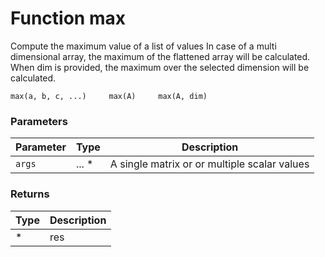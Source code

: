 # Function max

Compute the maximum value of a list of values In case of a multi dimensional array, the maximum of the flattened array will be calculated. When dim is provided, the maximum over the selected dimension will be calculated.

    max(a, b, c, ...)     max(A)     max(A, dim)


### Parameters

Parameter | Type | Description
--------- | ---- | -----------
`args` | ... * | A single matrix or or multiple scalar values

### Returns

Type | Description
---- | -----------
* | res




<!-- Note: This file is automatically generated from source code comments. Changes made in this file will be overridden. -->
